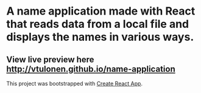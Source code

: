 # A name application made with React that reads data from a local file and displays the names in various ways. 

## View live preview here http://vtulonen.github.io/name-application

This project was bootstrapped with [Create React App](https://github.com/facebook/create-react-app).


